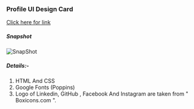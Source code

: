 
### Profile UI Design Card

[Click here for link](https://profile-design-2v27.vercel.app/)

##### Snapshot

![SnapShot](https://github.com/user-attachments/assets/1c9c13fb-816d-4c43-aa32-0c479e01e075)

##### Details:-
1) HTML And CSS
2) Google Fonts (Poppins)
3) Logo of Linkedin, GitHub , Facebook And Instagram are taken from " Boxicons.com ".  

